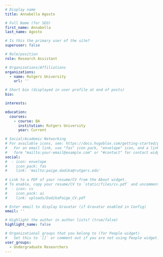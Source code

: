 ```yaml
---
# Display name
title: Annabella Agosto

# Full Name (for SEO)
first_name: Annabella
last_name: Agosto

# Is this the primary user of the site?
superuser: false

# Role/position
role: Research Assistant

# Organizations/Affiliations
organizations:
  - name: Rutgers University
    url: ''

# Short bio (displayed in user profile at end of posts)
bio: 

interests:

education:
  courses:
    - course: BA
      institution: Rutgers University
      year: Current

# Social/Academic Networking
# For available icons, see: https://docs.hugoblox.com/getting-started/page-builder/#icons
#   For an email link, use "fas" icon pack, "envelope" icon, and a link in the
#   form "mailto:your-email@example.com" or "#contact" for contact widget.
social:
#  - icon: envelope
#    icon_pack: fas
#    link: 'mailto:paige.dadika@rutgers.edu'
    
# Link to a PDF of your resume/CV from the About widget.
# To enable, copy your resume/CV to `static/files/cv.pdf` and uncomment the lines below.
#  - icon: cv
#    icon_pack: ai
#    link: uploads/DadikaPaige_CV.pdf

# Enter email to display Gravatar (if Gravatar enabled in Config)
email: ''

# Highlight the author in author lists? (true/false)
highlight_name: false

# Organizational groups that you belong to (for People widget)
#   Set this to `[]` or comment out if you are not using People widget.
user_groups:
  - Undergraduate Researchers
---
```



